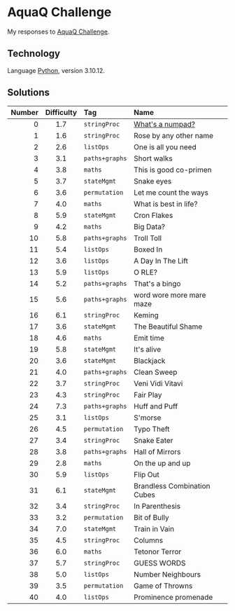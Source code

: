 # AquaQ Challenge

My responses to [AquaQ Challenge](https://challenges.aquaq.co.uk/).

## Technology

Language [Python](https://www.python.org/), version 3.10.12.

## Solutions

| Number | Difficulty | Tag       | Name                                  |
|------:|:-------:|:--------------|:--------------------------------------|
| 0     | 1.7     | `stringProc`  | [What's a numpad?](./challange00.py)  |
| 1     | 1.6     | `stringProc`  | Rose by any other name                |
| 2     | 2.6     | `listOps`     | One is all you need                   |
| 3     | 3.1     | `paths+graphs`| Short walks                           |
| 4     | 3.8     | `maths`       | This is good co-primen                |
| 5     | 3.7     | `stateMgmt`   | Snake eyes                            |
| 6     | 3.6     | `permutation` | Let me count the ways                 |
| 7     | 4.0     | `maths`       | What is best in life?                 |
| 8     | 5.9     | `stateMgmt`   | Cron Flakes                           |
| 9     | 4.2     | `maths`       | Big Data?                             |
| 10    | 5.8     | `paths+graphs`| Troll Toll                            |
| 11    | 5.4     | `listOps`     | Boxed In                              |
| 12    | 3.6     | `listOps`     | A Day In The Lift                     |
| 13    | 5.9     | `listOps`     | O RLE?                                |
| 14    | 5.2     | `paths+graphs`| That's a bingo                        |
| 15    | 5.6     | `paths+graphs`| word wore more mare maze              |
| 16    | 6.1     | `stringProc`  | Keming                                |
| 17    | 3.6     | `stateMgmt`   | The Beautiful Shame                   |
| 18    | 4.6     | `maths`       | Emit time                             |
| 19    | 5.8     | `stateMgmt`   | It's alive                            |
| 20    | 3.6     | `stateMgmt`   | Blackjack                             |
| 21    | 4.0     | `paths+graphs`| Clean Sweep                           |
| 22    | 3.7     | `stringProc`  | Veni Vidi Vitavi                      |
| 23    | 4.3     | `stringProc`  | Fair Play                             |
| 24    | 7.3     | `paths+graphs`| Huff and Puff                         |
| 25    | 3.1     | `listOps`     | S'morse                               |
| 26    | 4.5     | `permutation` | Typo Theft                            |
| 27    | 3.4     | `stringProc`  | Snake Eater                           |
| 28    | 3.8     | `paths+graphs`| Hall of Mirrors                       |
| 29    | 2.8     | `maths`       | On the up and up                      |
| 30    | 5.9     | `listOps`     | Flip Out                              |
| 31    | 6.1     | `stateMgmt`   | Brandless Combination Cubes           |
| 32    | 3.4     | `stringProc`  | In Parenthesis                        |
| 33    | 3.2     | `permutation` | Bit of Bully                          |
| 34    | 7.0     | `stateMgmt`   | Train in Vain                         |
| 35    | 4.5     | `stringProc`  | Columns                               |
| 36    | 6.0     | `maths`       | Tetonor Terror                        |
| 37    | 5.7     | `stringProc`  | GUESS WORDS                           |
| 38    | 5.0     | `listOps`     | Number Neighbours                     |
| 39    | 3.5     | `permutation` | Game of Throwns                       |
| 40    | 4.0     | `listOps`     | Prominence promenade                  |
